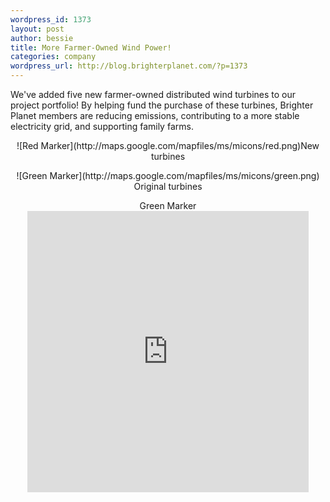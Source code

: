 ```yaml
--- 
wordpress_id: 1373
layout: post
author: bessie
title: More Farmer-Owned Wind Power!
categories: company
wordpress_url: http://blog.brighterplanet.com/?p=1373
---
```

We've added five new farmer-owned distributed wind turbines to our project portfolio! By helping fund the purchase of these turbines, Brighter Planet members are reducing emissions, contributing to a more stable electricity grid, and supporting family farms.

<p style="text-align: center;">
![Red Marker](http://maps.google.com/mapfiles/ms/micons/red.png)New turbines
</p>

<p style="text-align: center;">
![Green Marker](http://maps.google.com/mapfiles/ms/micons/green.png) Original turbines
</p>

<p style="text-align: center;">
Green Marker
<iframe width="450" height="450" frameborder="0" scrolling="no" marginheight="0" marginwidth="0" src="http://maps.google.com/maps/ms?ie=UTF8&amp;hl=en&amp;msa=0&amp;msid=115166487954313047671.00046ad47be5249cbacc7&amp;t=p&amp;ll=46.2,-94.8&amp;spn=5.181696,1.686315&amp;output=embed"></iframe>

</p>

